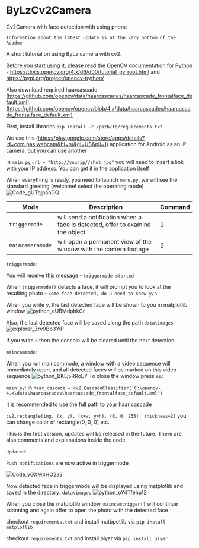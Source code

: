 # ByLzCv2Camera
Cv2Camera with face detection with using phone

`Information about the latest update is at the very bottom of the Readme`

A short tutorial on using ByLz camera with cv2.

Before you start using it, please read the OpenCV documentation for Python - https://docs.opencv.org/4.x/d6/d00/tutorial_py_root.html and https://pypi.org/project/opencv-python/

Also download required haarcascade [https://github.com/opencv/data/haarcascades/haarcascade_frontalface_default.xml](https://github.com/opencv/opencv/blob/4.x/data/haarcascades/haarcascade_frontalface_default.xml)


First, install libraries
`pip install -r /path/to/requirements.txt`

We use this 
(https://play.google.com/store/apps/details?id=com.pas.webcam&hl=ru&gl=US&pli=1) 
application for Android as an IP camera, but you can use another

in `main.py`  `url = "http://yourip//shot.jpg"` you will need to insert a link with your IP address. You can get it in the application itself

When everything is ready, you need to launch `menu.py`, we will see the standard greeting
(welcome!
select the operating mode)
![Code_gUTqjpaoDQ](https://github.com/Bytelibz/ByLzCv2Camera/assets/55909716/13acec47-879a-4728-85e5-88cd3bc26de8)

| Mode | Description | Command |
| --- | --- | --- |
| `triggermode` | will send a notification when a face is detected, offer to examine the object | 1 |
| `maincameramode` | will open a permanent view of the window with the camera footage | 2 |

`triggermode`:

You will receive this message - `triggermode started`

When `triggermode()` detects a face, it will prompt you to look at the resulting photo - `Some face detected, do u need to show y/n`

When you write `y`, the last detected face will be shown to you in matplotlib window
![python_cUBMdphkCr](https://github.com/Bytelibz/ByLzCv2Camera/assets/55909716/28427eb6-e7a6-4265-8b28-93bed8ab6e5d)

Also, the last detected face will be saved along the path `data\images`
![explorer_Zrv9Bp3YiP](https://github.com/Bytelibz/ByLzCv2Camera/assets/55909716/0658f4fb-b3d4-493e-95a7-1bcae3f3d143)


If you write `n` then the console will be cleared until the next detection

`maincammode`:

When you run maincammode, a window with a video sequence will immediately open, and all detected faces will be marked on this video sequence
![python_BKLj5RRoEY](https://github.com/Bytelibz/ByLzCv2Camera/assets/55909716/626daf36-100a-4fc5-b20b-524b25872b1e)
To close the window press `esc`



`main.py`:
in `haar_cascade = cv2.CascadeClassifier('C:\opencv-4.x\data\haarcascades\haarcascade_frontalface_default.xml')` 

it is recommended to use the full path to your haar cascade



`cv2.rectangle(img, (x, y), (x+w, y+h), (0, 0, 255), thickness=2)` you can change color of rectangle(0, 0, 0) etc.


This is the first version, updates will be released in the future. There are also comments and explanations inside the code

`Updated`:

`Push notifications` are now active in triggermode

![Code_vGXM4HO2a3](https://github.com/Bytelibz/ByLzCv2Camera/assets/55909716/c4d05ecb-0306-4a6b-8fa7-abf69cb525c1)




Now detected face in triggermode  will be displayed using matplotlib and saved in the directory: `data\images`
![python_oY4Tfehp12](https://github.com/Bytelibz/ByLzCv2Camera/assets/55909716/ca1626a1-c489-44ff-b97c-2cf806b20c07)

When you close the matplotlib window, `maincamtrigger()` will continue scanning and again offer to open the photo with the detected face

checkout `requirements.txt` and install matbpotlib via `pip install matplotlib`

checkout `requirements.txt` and install plyer via `pip install plyer`

